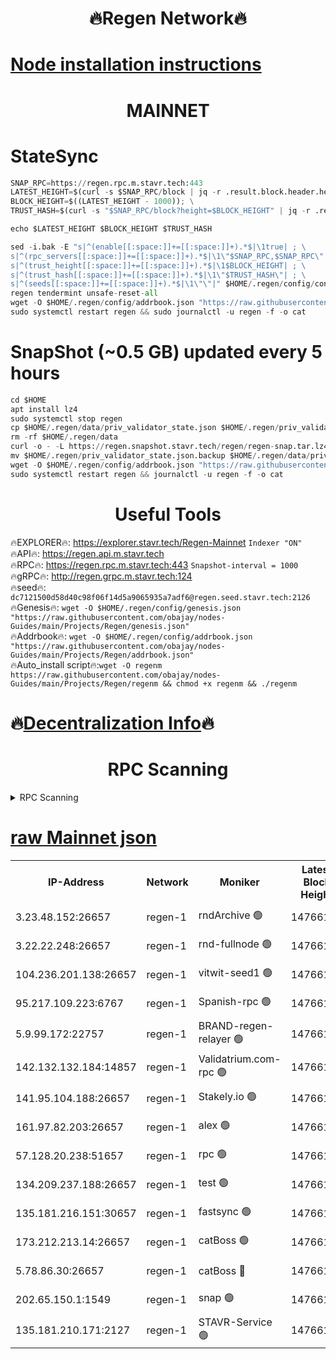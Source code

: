 <h1 align="center"> 🔥Regen Network🔥</h1>

[Node installation instructions](https://github.com/obajay/nodes-Guides/tree/main/Projects/Regen)
=
<h1 align="center"> MAINNET</h1>

# StateSync
```python
SNAP_RPC=https://regen.rpc.m.stavr.tech:443
LATEST_HEIGHT=$(curl -s $SNAP_RPC/block | jq -r .result.block.header.height); \
BLOCK_HEIGHT=$((LATEST_HEIGHT - 1000)); \
TRUST_HASH=$(curl -s "$SNAP_RPC/block?height=$BLOCK_HEIGHT" | jq -r .result.block_id.hash)

echo $LATEST_HEIGHT $BLOCK_HEIGHT $TRUST_HASH

sed -i.bak -E "s|^(enable[[:space:]]+=[[:space:]]+).*$|\1true| ; \
s|^(rpc_servers[[:space:]]+=[[:space:]]+).*$|\1\"$SNAP_RPC,$SNAP_RPC\"| ; \
s|^(trust_height[[:space:]]+=[[:space:]]+).*$|\1$BLOCK_HEIGHT| ; \
s|^(trust_hash[[:space:]]+=[[:space:]]+).*$|\1\"$TRUST_HASH\"| ; \
s|^(seeds[[:space:]]+=[[:space:]]+).*$|\1\"\"|" $HOME/.regen/config/config.toml
regen tendermint unsafe-reset-all
wget -O $HOME/.regen/config/addrbook.json "https://raw.githubusercontent.com/obajay/nodes-Guides/main/Projects/Regen/addrbook.json"
sudo systemctl restart regen && sudo journalctl -u regen -f -o cat
```
# SnapShot (~0.5 GB) updated every 5 hours
```python
cd $HOME
apt install lz4
sudo systemctl stop regen
cp $HOME/.regen/data/priv_validator_state.json $HOME/.regen/priv_validator_state.json.backup
rm -rf $HOME/.regen/data
curl -o - -L https://regen.snapshot.stavr.tech/regen/regen-snap.tar.lz4 | lz4 -c -d - | tar -x -C $HOME/.regen --strip-components 2
mv $HOME/.regen/priv_validator_state.json.backup $HOME/.regen/data/priv_validator_state.json
wget -O $HOME/.regen/config/addrbook.json "https://raw.githubusercontent.com/obajay/nodes-Guides/main/Projects/Regen/addrbook.json"
sudo systemctl restart regen && journalctl -u regen -f -o cat
```

 <h1 align="center"> Useful Tools</h1>

🔥EXPLORER🔥:     https://explorer.stavr.tech/Regen-Mainnet        `Indexer "ON"` \
🔥API🔥:          https://regen.api.m.stavr.tech \
🔥RPC🔥:          https://regen.rpc.m.stavr.tech:443              `Snapshot-interval = 1000` \
🔥gRPC🔥:         http://regen.grpc.m.stavr.tech:124 \
🔥seed🔥:      `dc7121500d58d40c98f06f14d5a9065935a7adf6@regen.seed.stavr.tech:2126` \
🔥Genesis🔥:   `wget -O $HOME/.regen/config/genesis.json "https://raw.githubusercontent.com/obajay/nodes-Guides/main/Projects/Regen/genesis.json"` \
🔥Addrbook🔥:  `wget -O $HOME/.regen/config/addrbook.json "https://raw.githubusercontent.com/obajay/nodes-Guides/main/Projects/Regen/addrbook.json"` \
🔥Auto_install script🔥:`wget -O regenm https://raw.githubusercontent.com/obajay/nodes-Guides/main/Projects/Regen/regenm && chmod +x regenm && ./regenm`

🔥[Decentralization Info](https://github.com/obajay/StateSync-snapshots/tree/main/Projects/Regen/Decentralization)🔥
=
<h1 align="center"> RPC Scanning</h1>

<details>
<summary>RPC Scanning</summary>

<h2 align="center"> We scan nodes in real time every 4 hours. And we provide the final result of RPC endpoints.
We cannot influence the operation of these nodes in any way. </h2>


```python
If Voting Power is higher than 0 --> then the Node is a validator of the network and may be subject to attack and be a potential threat to the chain.
```
```python
We marked such validators with a red symbol
```

</details>

[raw Mainnet json](https://rpc-check.regenm.stavr.tech/regenm/rpc-regenm-result.json)
=


<table><tr><th>IP-Address</th><th>Network</th><th>Moniker</th><th>Latest Block Height</th><th>Earliest Block Height</th><th>Catching Up</th><th>Tx Index</th><th>Voting Power</th><th>Scan Time</th></tr><tr><td>3.23.48.152:26657</td><td>regen-1</td><td>rndArchive 🟢</td><td>14766108</td><td>1</td><td>False</td><td>on</td><td>0</td><td>2024-02-19T13:44:14.635222042UTC</td></tr><tr><td>3.22.22.248:26657</td><td>regen-1</td><td>rnd-fullnode 🟢</td><td>14766107</td><td>4134001</td><td>False</td><td>on</td><td>0</td><td>2024-02-19T13:44:11.872472431UTC</td></tr><tr><td>104.236.201.138:26657</td><td>regen-1</td><td>vitwit-seed1 🟢</td><td>14766102</td><td>8943001</td><td>False</td><td>on</td><td>0</td><td>2024-02-19T13:43:44.026779657UTC</td></tr><tr><td>95.217.109.223:6767</td><td>regen-1</td><td>Spanish-rpc 🟢</td><td>14766111</td><td>10068001</td><td>False</td><td>on</td><td>0</td><td>2024-02-19T13:44:33.010077367UTC</td></tr><tr><td>5.9.99.172:22757</td><td>regen-1</td><td>BRAND-regen-relayer 🟢</td><td>14766111</td><td>10782501</td><td>False</td><td>on</td><td>0</td><td>2024-02-19T13:44:35.603123666UTC</td></tr><tr><td>142.132.132.184:14857</td><td>regen-1</td><td>Validatrium.com-rpc 🟢</td><td>14766111</td><td>11175001</td><td>False</td><td>on</td><td>0</td><td>2024-02-19T13:44:35.317907632UTC</td></tr><tr><td>141.95.104.188:26657</td><td>regen-1</td><td>Stakely.io 🟢</td><td>14766106</td><td>13442501</td><td>False</td><td>on</td><td>0</td><td>2024-02-19T13:44:02.934056019UTC</td></tr><tr><td>161.97.82.203:26657</td><td>regen-1</td><td>alex 🟢</td><td>14766109</td><td>13992001</td><td>False</td><td>on</td><td>0</td><td>2024-02-19T13:44:22.085601006UTC</td></tr><tr><td>57.128.20.238:51657</td><td>regen-1</td><td>rpc 🟢</td><td>14766110</td><td>13992001</td><td>False</td><td>on</td><td>0</td><td>2024-02-19T13:44:28.562277611UTC</td></tr><tr><td>134.209.237.188:26657</td><td>regen-1</td><td>test 🟢</td><td>14766113</td><td>13992001</td><td>False</td><td>on</td><td>0</td><td>2024-02-19T13:44:46.295981371UTC</td></tr><tr><td>135.181.216.151:30657</td><td>regen-1</td><td>fastsync 🟢</td><td>14766109</td><td>14457001</td><td>False</td><td>off</td><td>0</td><td>2024-02-19T13:44:21.737550965UTC</td></tr><tr><td>173.212.213.14:26657</td><td>regen-1</td><td>catBoss 🟢</td><td>14766108</td><td>14577001</td><td>False</td><td>on</td><td>0</td><td>2024-02-19T13:44:14.943172307UTC</td></tr><tr><td>5.78.86.30:26657</td><td>regen-1</td><td>catBoss 🔴</td><td>14766114</td><td>14650701</td><td>False</td><td>on</td><td>9097930102</td><td>2024-02-19T13:44:55.433357425UTC</td></tr><tr><td>202.65.150.1:1549</td><td>regen-1</td><td>snap 🟢</td><td>14766118</td><td>14765037</td><td>False</td><td>on</td><td>0</td><td>2024-02-19T13:45:21.220444276UTC</td></tr><tr><td>135.181.210.171:2127</td><td>regen-1</td><td>STAVR-Service 🟢</td><td>14766114</td><td>14765901</td><td>False</td><td>on</td><td>0</td><td>2024-02-19T13:44:59.901764203UTC</td></tr></table>